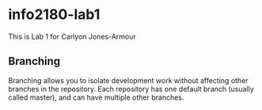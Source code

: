 # info2180-lab1

This is Lab 1 for Carlyon Jones-Armour

## Branching
Branching allows you to isolate development work without
affecting other branches in the repository. Each repository
has one default branch (usually called master), and can have
multiple other branches.